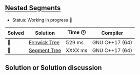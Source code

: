 ## [Nested Segments](https://codeforces.com/problemset/problem/652/D?locale=en)

- Status: Working in progress :construction: 

Solved | Solution | Time :clock11: | Compiler | 
--- | --- | --- | --- | 
:construction:  | [Fenwick Tree](https://codeforces.com/contest/652/submission/103720045) | 529 ms | GNU C++17 (64) |
:construction:  | [Segment Tree](#TODO) | XXXX ms | GNU C++17 (64) |

## Solution or Solution discussion